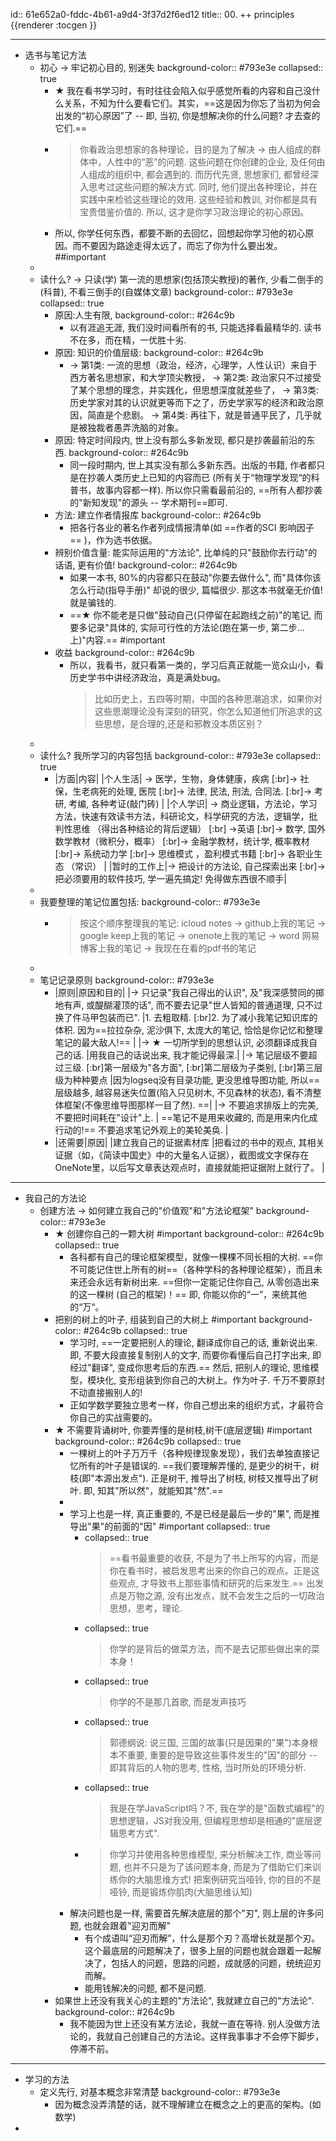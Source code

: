 id:: 61e652a0-fddc-4b61-a9d4-3f37d2f6ed12
title:: 00. ++ principles
{{renderer :tocgen }}

- ---
- 选书与笔记方法
	- 初心 -> 牢记初心目的, 别迷失
	  background-color:: #793e3e
	  collapsed:: true
		- ★ 我在看书学习时，有时往往会陷入似乎感觉所看的内容和自己没什么关系，不知为什么要看它们。其实，==这是因为你忘了当初为何会出发的“初心原因”了 -- 即, 当初, 你是想解决你的什么问题? 才去查的它们.==
		- > 你看政治思想家的各种理论，目的是为了解决 -> 由人组成的群体中，人性中的“恶”的问题. 这些问题在你创建的企业, 及任何由人组成的组织中, 都会遇到的. 
		  而历代先贤, 思想家们, 都曾经深入思考过这些问题的解决方式. 同时, 他们提出各种理论，并在实践中来检验这些理论的效用. 这些经验和教训, 对你都是具有宝贵借鉴价值的. 所以, 这才是你学习政治理论的初心原因。
		- 所以, 你学任何东西，都要不断的去回忆，回想起你学习他的初心原因。而不要因为路途走得太远了，而忘了你为什么要出发。##important
	-
	- 读什么? ->  只读(学) 第一流的思想家(包括顶尖教授)的著作, 少看二倒手的(科普), 不看三倒手的(自媒体文章)
	  background-color:: #793e3e
	  collapsed:: true
		- 原因:人生有限, 
		  background-color:: #264c9b
			- 以有涯追无涯, 我们没时间看所有的书, 只能选择看最精华的. 读书不在多，而在精，一优胜十劣.
		- 原因: 知识的价值层级:
		  background-color:: #264c9b
			- -> 第1类: 一流的思想（政治，经济，心理学，人性认识）来自于西方著名思想家，和大学顶尖教授，
			  -> 第2类: 政治家只不过接受了某个思想的理念，并实践化，但思想深度就差些了，
			  -> 第3类: 历史学家对其的认识就更等而下之了，历史学家写的经济和政治原因，简直是个悲剧。
			  -> 第4类: 再往下，就是普通平民了，几乎就是被独裁者愚弄洗脑的对象。
		- 原因: 特定时间段内, 世上没有那么多新发现, 都只是抄袭最前沿的东西.
		  background-color:: #264c9b
			- 同一段时期内, 世上其实没有那么多新东西。出版的书籍, 作者都只是在抄袭人类历史上已知的内容而已 (所有关于“物理学发现“的科普书，故事内容都一样). 所以你只需看最前沿的, ==所有人都抄袭的"新知发现"的源头 -- 学术期刊==即可.
		- 方法: 建立作者情报库
		  background-color:: #264c9b
			- 把各行各业的著名作者列成情报清单(如 ==作者的SCI 影响因子== )，作为选书依据。
		- 辨别价值含量: 能实际运用的"方法论", 比单纯的只"鼓励你去行动"的话语, 更有价值!
		  background-color:: #264c9b
			- 如果一本书, 80%的内容都只在鼓动"你要去做什么", 而"具体你该怎么行动(指导手册)" 却说的很少, 篇幅很少. 那这本书就毫无价值! 就是骗钱的.
			- ==★ 你不能老是只做"鼓动自己(只停留在起跑线之前)"的笔记, 而要多记录"具体的, 实际可行性的方法论(跑在第一步, 第二步...上)"内容.== #important
		- 收益
		  background-color:: #264c9b
			- 所以，我看书，就只看第一类的，学习后真正就能一览众山小，看历史学书中讲经济政治，真是满处bug。
			  > 比如历史上，五四等时期，中国的各种思潮追求，如果你对这些思潮理论没有深刻的研究，你怎么知道他们所追求的这些思想，是合理的,还是和邪教没本质区别？
	-
	- 读什么? 我所学习的内容包括
	  background-color:: #793e3e
	  collapsed:: true
		- |方面|内容|
		  |个人生活| -> 医学，生物，身体健康，疾病 [:br]-> 社保，生老病死的处理, 医院 [:br]-> 法律, 民法, 刑法, 合同法. [:br]-> 考研, 考编, 各种考证(敲门砖) |
		  |个人学识| -> 商业逻辑，方法论，学习方法，快速有效读书方法，科研论文，科学研究的方法，逻辑学，批判性思维 （得出各种结论的背后逻辑） [:br] ->英语 [:br]-> 数学, 国外数学教材（微积分，概率）  [:br]-> 金融学教材，统计学, 概率教材 [:br]-> 系统动力学 [:br]-> 思维模式 ，盈利模式书籍 [:br]-> 各职业生态 （常识） |
		  |暂时的工作上|-> 把设计的方法论, 自己探索出来 [:br]-> 把必须要用的软件技巧, 学一遍先搞定! 免得做东西很不顺手|
	-
	- 我要整理的笔记位置包括:
	  background-color:: #793e3e
		- > 按这个顺序整理我的笔记: icloud notes -> github上我的笔记 -> google keep上我的笔记 -> onenote上我的笔记 -> word 网易博客上我的笔记 -> 我现在在看的pdf书的笔记
	-
	- 笔记记录原则
	  background-color:: #793e3e
		- |原则|原因和目的|
		  |-> 只记录"我自己得出的认识", 及"我深感赞同的掷地有声, 或醍醐灌顶的话", 而不要去记录"世人皆知的普通道理, 只不过换了件马甲包装而已". |1. 去粗取精. [:br]2. 为了减小我笔记知识库的体积. 因为==拉拉杂杂, 泥沙俱下, 太庞大的笔记, 恰恰是你记忆和整理笔记的最大敌人!== |
		  |-> ★ 一切所学到的思想认识, 必须翻译成我自己的话. |用我自己的话说出来, 我才能记得最深.|
		  |-> 笔记层级不要超过三级. [:br]第一层级为"各方面", [:br]第二层级为子类别, [:br]第三层级为种种要点 |因为logseq没有目录功能, 更没思维导图功能, 所以==层级越多, 越容易迷失位置(陷入只见树木, 不见森林的状态), 看不清整体框架(不像思维导图那样一目了然). ==|
		  |-> 不要追求排版上的完美, 不要把时间耗在"设计"上. | ==笔记不是用来收藏的, 而是用来内化成行动的!== 不要追求笔记外观上的美轮美奂. |
		- |还需要|原因|
		  |建立我自己的证据素材库 |把看过的书中的观点, 其相关证据（如，《简读中国史》中的大量名人证据），截图或文字保存在OneNote里，以后写文章表达观点时，直接就能把证据附上就行了。 |
- ---
- 我自己的方法论
	- 创建方法 -> 如何建立我自己的"价值观"和"方法论框架"
	  background-color:: #793e3e
		- ★ 创建你自己的一颗大树 #important
		  background-color:: #264c9b
		  collapsed:: true
			- 各科都有自己的理论框架模型，就像一棵棵不同长相的大树. ==你不可能记住世上所有的树==（各种学科的各种理论框架），而且未来还会永远有新树出来. ==但你一定能记住你自己, 从零创造出来的这一棵树 (自己的框架)！== 即, 你能以你的“一”，来统其他的“万“。
		- 把别的树上的叶子, 组装到自己的大树上 #important
		  background-color:: #264c9b
		  collapsed:: true
			- 学习时, ==一定要把别人的理论, 翻译成你自己的话, 重新说出来. 即, 不要大段直接复制别人的文字, 而要你看懂后自己打字出来, 即经过"翻译", 变成你思考后的东西.== 然后, 把别人的理论, 思维模型，模块化, 变形组装到你自己的大树上。作为叶子. 千万不要原封不动直接搬别人的!
			- 正如学数学要独立思考一样，你自己想出来的组织方式，才最符合你自己的实战需要的。
		- ★ 不需要背诵树叶, 你要弄懂的是树枝,树干(底层逻辑) #important
		  background-color:: #264c9b
		  collapsed:: true
			- 一棵树上的叶子万万千（各种规律现象发现），我们去单独直接记忆所有的叶子是错误的. ==我们要理解弄懂的, 是更少的树干，树枝(即"本源出发点"). 正是树干, 推导出了树枝, 树枝又推导出了树叶. 即, 知其"所以然"，就能知其"然".==
			-
			- 学习上也是一样, 真正重要的, 不是已经是最后一步的"果", 而是推导出"果"的前面的"因" #important
			  collapsed:: true
				- collapsed:: true
				  > ==看书最重要的收获, 不是为了书上所写的内容，而是你在看书时，被启发思考出来的你自己的观点。正是这些观点, 才导致书上那些事情和研究的后来发生.==  出发点是万物之源, 没有出发点，就不会发生之后的一切政治思想，思考，理论.
				- collapsed:: true
				  > 你学的是背后的做菜方法，而不是去记那些做出来的菜本身！
				- collapsed:: true
				  > 你学的不是那几首歌, 而是发声技巧
				- collapsed:: true
				  > 郭德纲说: 说三国, 三国的故事(只是因果的"果")本身根本不重要, 重要的是导致这些事件发生的"因"的部分 -- 即其背后的人物的思考, 性格, 当时所处的环境分析.
				- collapsed:: true
				  > 我是在学JavaScript吗？不, 我在学的是"函数式编程"的思想逻辑，JS对我没用, 但编程思想却是相通的"底层逻辑思考方式".
				- > 你学习并使用各种思维模型, 来分析解决工作, 商业等问题, 也并不只是为了该问题本身, 而是为了借助它们来训练你的大脑思维方式!
				  把案例研究当哑铃, 你的目的不是哑铃, 而是锻炼你肌肉(大脑思维认知)
			- 解决问题也是一样, 需要首先解决底层的那个"刃", 则上层的许多问题, 也就会跟着"迎刃而解"
				- 有个成语叫“迎刃而解”，什么是那个刃？高增长就是那个刃。这个最底层的问题解决了，很多上层的问题也就会跟着一起解决了，包括人的问题，思路的问题，成就感的问题，统统迎刃而解。
				- 能用钱解决的问题, 都不是问题.
		- 如果世上还没有我关心的主题的"方法论", 我就建立自己的"方法论".
		  background-color:: #264c9b
			- 我不能因为世上还没有某方法论，我就一直在等待. 别人没做方法论的，我就自己创建自己的方法论。这样我事事才不会停下脚步，停滞不前。
- ---
- 学习的方法
	- 定义先行, 对基本概念非常清楚
	  background-color:: #793e3e
		- 因为概念没弄清楚的话，就不理解建立在概念之上的更高的架构。(如数学)
-